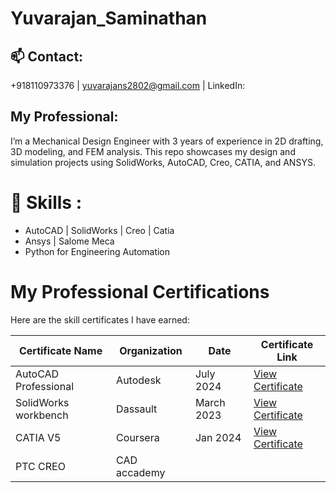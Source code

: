 # Yuvarajan_Saminathan
## 📫 Contact:
+918110973376 |
yuvarajans2802@gmail.com | LinkedIn:

## My Professional:
I’m a Mechanical Design Engineer with 3 years of experience in 2D drafting, 3D modeling, and FEM analysis. This repo showcases my design and simulation projects using SolidWorks, AutoCAD, Creo, CATIA, and ANSYS.
# 🧰 Skills :
- AutoCAD | SolidWorks | Creo | Catia
- Ansys | Salome Meca
- Python for Engineering Automation

# My Professional Certifications

Here are the skill certificates I have earned:

| Certificate Name          | Organization | Date       | Certificate Link |
|---------------------------|-------------|------------|-----------------|
| AutoCAD Professional | Autodesk    | July 2024  | [View Certificate](./AutoCAD_Professional.pdf) |
| SolidWorks workbench   | Dassault    | March 2023 | [View Certificate](./SolidWorks_Essentials.pdf) |
| CATIA V5 | Coursera    | Jan 2024   | [View Certificate](./Python_Basics.pdf) |
| PTC CREO | CAD accademy|
